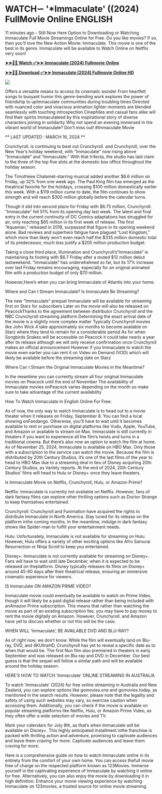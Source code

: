 # <h1>WATCH∽ '*Immaculate' ((2024) FullMovie Online ENGLISH</h1>

11 minutes ago - Still Now Here Option to Downloading or Watching Immaculate Full Movie Streamings Online for Free. Do you like movies? If so, then you’ll love the New Action Movie: Immaculate. This movie is one of the best in its genre. Immaculate will be available to Watch Online on Netflix very soon!

**[➤➤🔴📱 Watch ✅➤➤ Immaculate (2024) Fullmovie Online](https://flixstreamovie.com/en/movie/1041613/immaculate)**

**[➤➤🔴📱 Download ✅➤➤ Immaculate (2024) Fullmovie Online HD](https://flixstreamovie.com/en/movie/1041613/immaculate)**

[![](https://bankopat.com/wp-content/uploads/2024/03/movie-hub-1.gif)](https://flixstreamovie.com/en/movie/1041613/immaculate)

Offers a versatile means to access its cinematic wonder From heartfelt songs to buoyant humor this genre-bending work explores the power of friendship to upImmaculate communities during troubling times Directed with nuanced color and vivacious animation lighter moments are blended seamlessly with touching introspection Cinephiles and casual fans alike will find their spirits Immaculateed by this inspirational story of diverse characters joining in solidarity Why not spend an evening immersed in the vibrant world of Immaculate? Don’t miss out! #Immaculate Movie

** LAST UPDATED : MARCH 16, 2024.**

Crunchyroll. is continuing to beat out Crunchyroll. and Crunchyroll, over the New Year’s holiday weekend, with “Immaculate” now rising above “Immaculate” and “Immaculate.” With that trifecta, the studio has laid claim to the three of the top five slots at the domestic box office throughout the holiday season.

The Timothéee Chalamet-starring musical added another $8.6 million on Friday, up 32% from one week ago. The Paul King film has emerged as the theatrical favorite for the holidays, crossing $100 million domestically earlier this week. With a $119 million cume to date, the film continues to show strength and will reach $300 million globally before the calendar turns.

Though it slid into second place for Friday with $6.75 million, Crunchyroll. “Immaculate” fell 51% from its opening day last week. The latest and final entry in the current continuity of DC Comics adaptations has struggled for air, only reaching $65 million in its first week of release. The first “Aquaman,” released in 2018, surpassed that figure in its opening weekend alone. Bad reviews and superhero fatigue have plagued “Lost Kingdom,” which more than likely won’t even reach half the $335 million domestic total of its predecessor, much less justify a $205 million production budget.

Taking a close third place, Illumination and Crunchyroll’s“Immaculate” is maintaining its footing with $6.7 Friday after a muted $12 million debut lastweekend. “Immaculate” has underwhelmed so far, but its 17% increase over last Friday remains encouraging, especially for an original animated film with a production budget of only $70 million.

However,Here’s when you can bring Immaculate of Atlantis into your home.

Where and Can I Stream Immaculate? Is Immaculate Be Streaming?

The new "Immaculate" prequel Immaculate will be available for streaming first on Starz for subscribers Later on the movie will also be released on PeacockThanks to the agreement between distributor Crunchyroll and the NBC Crunchyroll streaming platform Determining the exact arrival date of the movie is a slightly more complex matter Typically Crunchyroll movies like John Wick 4 take approximately six months to become available on Starz where they tend to remain for a considerable period As for when Songbirds Snakes will be accessible on Peacock it could take nearly a year after its release although we will only receive confirmation once Crunchyroll makes an official announcement However if you Immaculate to watch the movie even earlier you can rent it on Video on Demand (VOD) which will likely be available before the streaming date on Starz

Where Can I Stream the Original Immaculate Movies in the Meantime?

In the meantime you can currently stream all four original Immaculate movies on Peacock until the end of November The availability of Immaculate movies onPeacock varies depending on the month so make sure to take advantage of the current availability

How To Watch Immaculate In English Online For Free:

As of now, the only way to watch Immaculate is to head out to a movie theater when it releases on Friday, September 8. You can find a local showing onFandango. Otherwise, you’ll have to wait until it becomes available to rent or purchase on digital platforms like Vudu, Apple, YouTube, and Amazon or available to stream on Max. Immaculate is still currently in theaters if you want to experience all the film’s twists and turns in a traditional cinema. But there’s also now an option to watch the film at home. As of November 25, 2024, Immaculate is available on HBO Max. Only those with a subscription to the service can watch the movie. Because the film is distributed by 20th Century Studios, it’s one of the last films of the year to head to HBO Max due to a streaming deal in lieu of Disney acquiring 20th Century Studios, as Variety reports. At the end of 2024, 20th Century Studios’ films will head to Hulu or Disney+ once they leave theaters.

Is Immaculate Movie on Netflix, Crunchyroll, Hulu, or Amazon Prime?

Netflix: Immaculate is currently not available on Netflix. However, fans of dark fantasy films can explore other thrilling options such as Doctor Strange to keep themselves entertained.

Crunchyroll: Crunchyroll and Funimation have acquired the rights to distribute Immaculate in North America. Stay tuned for its release on the platform inthe coming months. In the meantime, indulge in dark fantasy shows like Spider-man to fulfill your entertainment needs.

Hulu: Unfortunately, Immaculate is not available for streaming on Hulu. However, Hulu offers a variety of other exciting options like Afro Samurai Resurrection or Ninja Scroll to keep you entertained.

Disney+: Immaculate is not currently available for streaming on Disney+. Fans will have to wait until late December, when it is expected to be released on theplatform. Disney typically releases its films on Disney+ around 45-60 days after their theatrical release, ensuring an immersive cinematic experience for viewers.

IS Immaculate ON AMAZON PRIME VIDEO?

Immaculate movie could eventually be available to watch on Prime Video, though it will likely be a paid digital release rather than being included with anAmazon Prime subscription. This means that rather than watching the movie as part of an existing subscription fee, you may have to pay money to rent the movie digitally on Amazon. However, Crunchyroll. and Amazon have yet to discuss whether or not this will be the case.

WHEN WILL ‘Immaculate’, BE AVAILABLE DVD AND BLU-RAY?

As of right now, we don’t know. While the film will eventually land on Blu-ray, DVD, and 4KUltraHD, Crunchyroll has yet to reveal a specific date as to when that would be. The first Nun film also premiered in theaters in early September and was released on Blu-ray and DVD in December. Our best guess is that the sequel will follow a similar path and will be available around the holiday season.

HERE’S HOW TO WATCH ‘Immaculate’ ONLINE STREAMING IN AUSTRALIA

To watch ‘Immaculate’ (2024) for free online streaming in Australia and New Zealand, you can explore options like gomovies.one and gomovies.today, as mentioned in the search results. However, please note that the legality and safety of using such websites may vary, so exercise caution when accessing them. Additionally, you can check if the movie is available on popular streaming platforms like Netflix, Hulu, or Amazon Prime Video, as they often offer a wide selection of movies and TV.

Mark your calendars for July 8th, as that’s when Immaculate will be available on Disney+. This highly anticipated installment inthe franchise is packed with thrilling action and adventure, promising to captivate audiences and leave them craving for more. Captivate audiences and leave them craving for more.

Here is a comprehensive guide on how to watch Immaculate online in its entirety from the comfort of your own home. You can access thefull movie free of charge on the respected platform known as 123Movies. Immerse yourself in the captivating experience of Immaculate by watching it online for free. Alternatively, you can also enjoy the movie by downloading it in high definition. Enhance your movie viewing experience by watching Immaculate on 123movies, a trusted source for online movie streaming.
